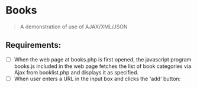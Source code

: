# Books 
> A demonstration of use of AJAX/XML/JSON
## Requirements:
-[ ] When the web page at books.php is first opened, the javascript program books.js included in  the  web  page fetches the  list  of  book  categories via  Ajax from booklist.php and displays it as specified. 
-[ ] When user enters a URL in the input box and clicks the 'add' button: